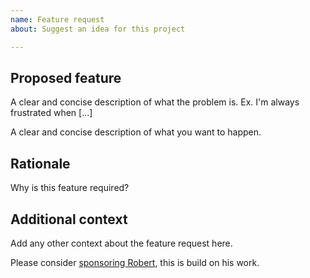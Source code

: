 ```yaml
---
name: Feature request
about: Suggest an idea for this project

---
```


## Proposed feature
A clear and concise description of what the problem is. Ex. I'm always frustrated when [...]

A clear and concise description of what you want to happen.

## Rationale

Why is this feature required?

## Additional context

Add any other context about the feature request here.

Please consider [sponsoring Robert](https://github.com/sponsors/robertdebock), this is build on his work.
